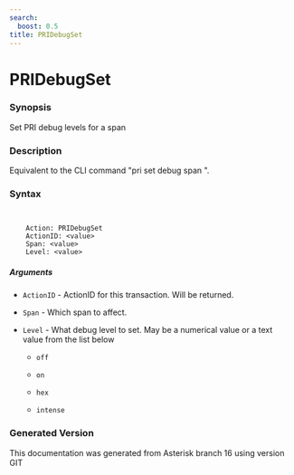 ```yaml
---
search:
  boost: 0.5
title: PRIDebugSet
---
```


# PRIDebugSet

### Synopsis

Set PRI debug levels for a span

### Description

Equivalent to the CLI command "pri set debug <level> span <span>".<br>


### Syntax


```


    Action: PRIDebugSet
    ActionID: <value>
    Span: <value>
    Level: <value>

```
##### Arguments


* `ActionID` - ActionID for this transaction. Will be returned.<br>

* `Span` - Which span to affect.<br>

* `Level` - What debug level to set. May be a numerical value or a text value from the list below<br>

    * `off`

    * `on`

    * `hex`

    * `intense`


### Generated Version

This documentation was generated from Asterisk branch 16 using version GIT 